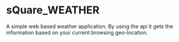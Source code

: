 # sQuare_WEATHER
A simple web based weather application. By using the api it gets the information based on your current browsing geo-location.
